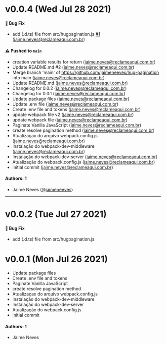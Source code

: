 # v0.0.4 (Wed Jul 28 2021)

#### 🐛 Bug Fix

- add (.d.ts) file from src/hugpagination.js [#1](https://github.com/jaimeneeves/hug-pagination/pull/1) (jaime.neves@reclameaqui.com.br)

#### ⚠️ Pushed to `main`

- creation variable results for return (jaime.neves@reclameaqui.com.br)
- Update README.md #2 (jaime.neves@reclameaqui.com.br)
- Merge branch 'main' of https://github.com/jaimeneeves/hug-pagination into main (jaime.neves@reclameaqui.com.br)
- Update README.md (jaime.neves@reclameaqui.com.br)
- Changelog for 0.0.2 (jaime.neves@reclameaqui.com.br)
- Changelog for 0.0.1 (jaime.neves@reclameaqui.com.br)
- Update package files (jaime.neves@reclameaqui.com.br)
- Update .env file (jaime.neves@reclameaqui.com.br)
- Create .env file and tokens (jaime.neves@reclameaqui.com.br)
- update webpack file v2 (jaime.neves@reclameaqui.com.br)
- update webpack file (jaime.neves@reclameaqui.com.br)
- Paginate Vanilla JavaScript (jaime.neves@reclameaqui.com.br)
- create resolve pagination method (jaime.neves@reclameaqui.com.br)
- Atualizaçao do arquivo webpack.config.js (jaime.neves@reclameaqui.com.br)
- Instalação do webpack-dev-middleware (jaime.neves@reclameaqui.com.br)
- Instalação do webpack-dev-server (jaime.neves@reclameaqui.com.br)
- Atualização do webpack.config.js (jaime.neves@reclameaqui.com.br)
- initial commit (jaime.neves@reclameaqui.com.br)

#### Authors: 1

- Jaime Neves ([@jaimeneeves](https://github.com/jaimeneeves))

---

# v0.0.2 (Tue Jul 27 2021)

#### 🐛 Bug Fix

- add (.d.ts) file from src/hugpagination.js

# v0.0.1 (Mon Jul 26 2021)

- Update package files
- Create .env file and tokens
- Paginate Vanilla JavaScript
- create resolve pagination method
- Atualizaçao do arquivo webpack.config.js
- Instalação do webpack-dev-middleware
- Instalação do webpack-dev-server
- Atualização do webpack.config.js
- initial commit

#### Authors: 1

- Jaime Neves
